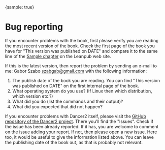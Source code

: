 {sample: true}
# Bug reporting

If you encounter problems with the book, first please verify you are reading the most recent version of the book. Check the first page of the book you have for "This version was published on DATE" and compare it to the same line of the [Sample chapter](https://leanpub.com/dancer-spa) on the Leanpub web site.

If this is the latest version, then report the problem by sending an e-mail to me: Gabor Szabo <szabgab@gmail.com> with the following information:

1. The publish date of the book you are reading. You can find "This version was published on DATE" on the first internal page of the book.
1. What operating system do you use? (If Linux then which distribution, which version etc.?)
1. What did you do (list the commands and their output)?
1. What did you expected that did not happen?

If you encounter problems with Dancer2 itself, please visit the [GitHub repository of the Dancer2 project](https://github.com/PerlDancer/Dancer2). There you'll find the "Issues". Check if the issue has been already reported. If it has, you are welcome to comment on the issue adding your report. If not, then please open a new issue. Here too, it would be useful to give the information listed above. You can leave the publishing date of the book out, as that is probably not relevant.

